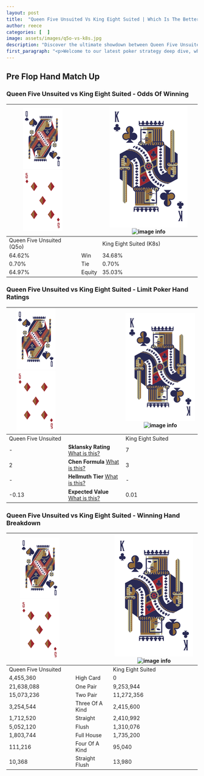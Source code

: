 ```yaml
---
layout: post
title:  "Queen Five Unsuited Vs King Eight Suited | Which Is The Better Hand In Poker? A Complete Guide"
author: reece
categories: [  ]
image: assets/images/q5o-vs-k8s.jpg
description: "Discover the ultimate showdown between Queen Five Unsuited and King Eight Suited in poker! Uncover the odds, strategies, and scenarios where one hand triumphs over the other. Get ready to up your poker game with this thrilling analysis."
first_paragraph: "<p>Welcome to our latest poker strategy deep dive, where we're pitting two distinct hands against each other in a high-stakes showdown: Queen Five Unsuited vs King Eight Suited.</p><p>In the dynamic world of poker, every decision counts, and knowing which hand holds the upper hand is key to your success at the table.</p><p>In this article, we'll dissect these two hands, explore the scenarios where one dominates the other, and equip you with the knowledge to make strategic choices that can tip the odds in your favor.</p><p>Get ready to unravel the intriguing dynamics of these poker hands and elevate your game to new heights.</p>"
---
```




[comment]: # (sp0)

## Pre Flop Hand Match Up

<div class="table hand-ratings" markdown="1"> 



### Queen Five Unsuited vs King Eight Suited - Odds Of Winning


    
| ![image info](assets/images/hand1/Q.png) ![image info](assets/images/hand1/5o.png) |  | ![image info](assets/images/hand2/K.png) ![image info](assets/images/hand2/8s.png) |
| -------- | -------- | -------- |
| Queen Five Unsuited (Q5o) |  | King Eight Suited (K8s) |
| 64.62% | Win | 34.68% |
| 0.70% | Tie | 0.70% |
| 64.97% | Equity | 35.03% |




[comment]: # (sp1)



### Queen Five Unsuited vs King Eight Suited - Limit Poker Hand Ratings


    
| ![image info](assets/images/hand1/Q.png) ![image info](assets/images/hand1/5o.png) |  | ![image info](assets/images/hand2/K.png) ![image info](assets/images/hand2/8s.png) |
| -------- | -------- | -------- |
| Queen Five Unsuited |  | King Eight Suited |
| - | **Sklansky Rating** [What is this?](/sklansky-rating-explained) | 7 |
| 2 | **Chen Formula** [What is this?](/chen-formula-explained) | 3 |
| - | **Hellmuth Tier** [What is this?](/Hellmuth-tier-explained) | - |
| -0.13 | **Expected Value** [What is this?](/expected-value-explained) | 0.01 |




[comment]: # (sp2)



### Queen Five Unsuited vs King Eight Suited - Winning Hand Breakdown


    
| ![image info](assets/images/hand1/Q.png) ![image info](assets/images/hand1/5o.png) |  | ![image info](assets/images/hand2/K.png) ![image info](assets/images/hand2/8s.png) |
| -------- | -------- | -------- |
| Queen Five Unsuited |  | King Eight Suited |
| 4,455,360 | High Card | 0 |
| 21,638,088 | One Pair | 9,253,944 |
| 15,073,236 | Two Pair | 11,272,356 |
| 3,254,544 | Three Of A Kind | 2,415,600 |
| 1,712,520 | Straight | 2,410,992 |
| 5,052,120 | Flush | 1,310,076 |
| 1,803,744 | Full House | 1,735,200 |
| 111,216 | Four Of A Kind | 95,040 |
| 10,368 | Straight Flush | 13,980 |




[comment]: # (sp3)



</div>

[comment]: # (sp4)



[comment]: # (sp5)

